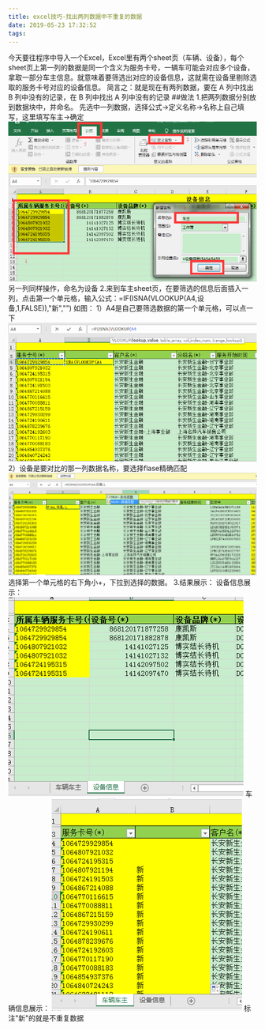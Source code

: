 ```yaml
---
title: excel技巧-找出两列数据中不重复的数据
date: 2019-05-23 17:32:52
tags:
---
```

今天要往程序中导入一个Excel，Excel里有两个sheet页（车辆、设备），每个sheet页上第一列的数据是同一个含义为服务卡号，一辆车可能会对应多个设备，拿取一部分车主信息。就意味着要筛选出对应的设备信息，这就需在设备里剔除选取的服务卡号对应的设备信息。
简言之：就是现在有两列数据，要在 A 列中找出 B 列中没有的记录，在 B 列中找出 A 列中没有的记录
##做法
1.把两列数据分别放到数据块中，并命名。
先选中一列数据，选择公式->定义名称->名称上自己填写，这里填写车主->确定
![车主信息命名](source/images/excel技巧-找出两列数据中不重复的数据/车主.png)
另一列同样操作，命名为设备
2.来到车主sheet页，在要筛选的信息后面插入一列，点击第一个单元格，输入公式：=IF(ISNA(VLOOKUP(A4,设备,1,FALSE)),"新","")
如图：
1）A4是自己要筛选数据的第一个单元格，可以点一下
![A4选择](source/images/excel技巧-找出两列数据中不重复的数据/选择A4.png) 
2）设备是要对比的那一列数据名称，要选择flase精确匹配
![设备](source/images/excel技巧-找出两列数据中不重复的数据/设备+false.png)
选择第一个单元格的右下角小+，下拉到选择的数据。
3.结果展示：
设备信息展示：
![设备信息](source/images/excel技巧-找出两列数据中不重复的数据/设备信息.png)
车辆信息展示：
![车辆信息展示](source/images/excel技巧-找出两列数据中不重复的数据/车主信息展示.png)
标注"新"的就是不重复数据
